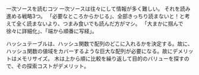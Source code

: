 一次ソースを読むコツ
一次ソースは往々にして情報が多く難しい。
それを読み進める戦略3つ。
「必要なところからかじる」、全部きっちり読まないと！と考えて全く読まないより、つまみ食いでも読んだ方がマシ。
「大まかに掴んで徐々に詳細化」、「端から順番に写経」。

ハッシュテーブルは、ハッシュ関数で配列のどこに入れるかを決定する。故に、ハッシュ関数の値域をカバーするような巨大な配列が必要になる。故にデメリットはメモリサイズ。
木は上から順に比較を繰り返して目的のバリューを探すので、その探索コストがデメリット。